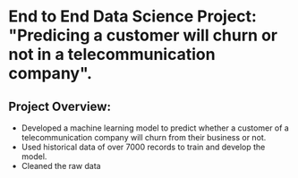 # End to End Data Science Project: "Predicing a customer will churn or not in a telecommunication company".
## Project Overview:
   - Developed a machine learning model to predict whether a customer of a telecommunication company will churn from their business or not.
   - Used historical data of over 7000 records to train and develop the model.
   - Cleaned the raw data 
